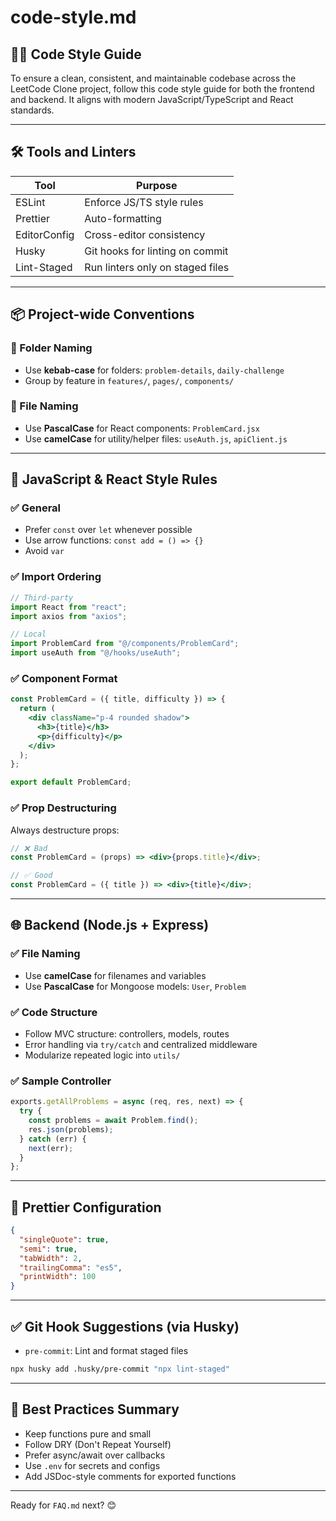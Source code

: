 # code-style.md

## 🧑‍💻 Code Style Guide

To ensure a clean, consistent, and maintainable codebase across the LeetCode Clone project, follow this code style guide for both the frontend and backend. It aligns with modern JavaScript/TypeScript and React standards.

---

## 🛠 Tools and Linters

| Tool         | Purpose                          |
| ------------ | -------------------------------- |
| ESLint       | Enforce JS/TS style rules        |
| Prettier     | Auto-formatting                  |
| EditorConfig | Cross-editor consistency         |
| Husky        | Git hooks for linting on commit  |
| Lint-Staged  | Run linters only on staged files |

---

## 📦 Project-wide Conventions

### 📁 Folder Naming

* Use **kebab-case** for folders: `problem-details`, `daily-challenge`
* Group by feature in `features/`, `pages/`, `components/`

### 📄 File Naming

* Use **PascalCase** for React components: `ProblemCard.jsx`
* Use **camelCase** for utility/helper files: `useAuth.js`, `apiClient.js`

---

## 🧼 JavaScript & React Style Rules

### ✅ General

* Prefer `const` over `let` whenever possible
* Use arrow functions: `const add = () => {}`
* Avoid `var`

### ✅ Import Ordering

```js
// Third-party
import React from "react";
import axios from "axios";

// Local
import ProblemCard from "@/components/ProblemCard";
import useAuth from "@/hooks/useAuth";
```

### ✅ Component Format

```jsx
const ProblemCard = ({ title, difficulty }) => {
  return (
    <div className="p-4 rounded shadow">
      <h3>{title}</h3>
      <p>{difficulty}</p>
    </div>
  );
};

export default ProblemCard;
```

### ✅ Prop Destructuring

Always destructure props:

```jsx
// ❌ Bad
const ProblemCard = (props) => <div>{props.title}</div>;

// ✅ Good
const ProblemCard = ({ title }) => <div>{title}</div>;
```

---

## 🌐 Backend (Node.js + Express)

### ✅ File Naming

* Use **camelCase** for filenames and variables
* Use **PascalCase** for Mongoose models: `User`, `Problem`

### ✅ Code Structure

* Follow MVC structure: controllers, models, routes
* Error handling via `try/catch` and centralized middleware
* Modularize repeated logic into `utils/`

### ✅ Sample Controller

```js
exports.getAllProblems = async (req, res, next) => {
  try {
    const problems = await Problem.find();
    res.json(problems);
  } catch (err) {
    next(err);
  }
};
```

---

## 🔄 Prettier Configuration

```json
{
  "singleQuote": true,
  "semi": true,
  "tabWidth": 2,
  "trailingComma": "es5",
  "printWidth": 100
}
```

---

## ✅ Git Hook Suggestions (via Husky)

* `pre-commit`: Lint and format staged files

```bash
npx husky add .husky/pre-commit "npx lint-staged"
```

---

## 🧠 Best Practices Summary

* Keep functions pure and small
* Follow DRY (Don't Repeat Yourself)
* Prefer async/await over callbacks
* Use `.env` for secrets and configs
* Add JSDoc-style comments for exported functions

---

Ready for `FAQ.md` next? 😊
